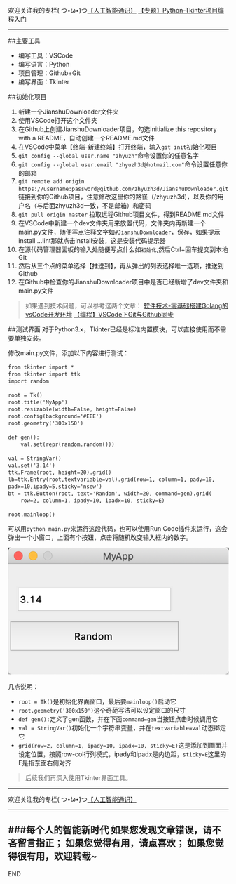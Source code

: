 欢迎关注我的专栏( つ•̀ω•́)つ[【人工智能通识】](https://www.jianshu.com/c/e9a7b7b7024d)
[【专题】Python-Tkinter项目编程入门](https://www.jianshu.com/p/0f5011b3d6bb)

---

##主要工具
- 编写工具：VSCode
- 编写语言：Python
- 项目管理：Github+Git
- 编写界面：Tkinter

##初始化项目

1. 新建一个JianshuDownloader文件夹
1. 使用VSCode打开这个文件夹
1. 在Github上创建JianshuDownloader项目，勾选Initialize this repository with a README，自动创建一个README.md文件
1. 在VSCode中菜单【终端-新建终端】打开终端，输入`git init`初始化项目
1. `git config --global user.name "zhyuzh"`命令设置你的任意名字
1. `git config --global user.email "zhyuzh3d@hotmail.com"`命令设置任意你的邮箱
1. `git remote add origin https://username:password@github.com/zhyuzh3d/JianshuDownloader.git`链接到你的Github项目，注意修改这里你的路径（/zhyuzh3d)，以及你的用户名（与后面zhyuzh3d一致，不是邮箱）和密码
1. `git pull origin master` 拉取远程Github项目文件，得到README.md文件
1. 在VSCode中新建一个dev文件夹用来放置代码，文件夹内再新建一个main.py文件，随便写点注释文字如`#JianshuDownloader`，保存，如果提示install ...lint那就点击install安装，这是安装代码提示器
1. 在源代码管理器面板的输入处随便写点什么如`初始化`,然后Ctrl+回车提交到本地Git
1. 然后从三个点的菜单选择【推送到】，再从弹出的列表选择唯一选项，推送到Github
1. 在Github中检查你的JianshuDownloader项目中是否已经新增了dev文件夹和main.py文件

>如果遇到技术问题，可以参考这两个文章：
[软件技术-零基础搭建Golang的vsCode开发环境](https://www.jianshu.com/p/4a3b9863577b)
[【编程】VSCode下Git与Github同步](https://www.jianshu.com/p/f16fabba0148)

##测试界面
对于Python3.x，Tkinter已经是标准内置模块，可以直接使用而不需要单独安装。

修改main.py文件，添加以下内容进行测试：
```
from tkinter import *
from tkinter import ttk
import random

root = Tk()
root.title('MyApp')
root.resizable(width=False, height=False)
root.config(background='#EEE')
root.geometry('300x150')

def gen():
    val.set(repr(random.random()))

val = StringVar()
val.set('3.14')
ttk.Frame(root, height=20).grid()
lb=ttk.Entry(root,textvariable=val).grid(row=1, column=1, pady=10, padx=10,ipady=5,sticky='nsew')
bt = ttk.Button(root, text='Random', width=20, command=gen).grid(
    row=2, column=1, ipady=10, ipadx=10, sticky=E)

root.mainloop()

```
可以用`python main.py`来运行这段代码，也可以使用Run Code插件来运行，这会弹出一个小窗口，上面有个按钮，点击将随机改变输入框内的数字。

![](imgs/4324074-ccc62ffb5b23aa04.png?imageMogr2/auto-orient/strip%7CimageView2/2/w/1240)

几点说明：
- `root = Tk()`是初始化界面窗口，最后要`mainloop()`启动它
- `root.geometry('300x150')`这个奇葩写法可以设定窗口的尺寸
- `def gen():`定义了gen函数，并在下面`command=gen`当按钮点击时候调用它
- `val = StringVar()`初始化一个字符串变量，并在`textvariable=val`动态绑定它
- `grid(row=2, column=1, ipady=10, ipadx=10, sticky=E)`这是添加到画面并设定位置，按照row-col行列模式，ipady和ipadx是内边距，`sticky=E`这里的E是指东面右侧对齐


>后续我们再深入使用Tkinter界面工具。


---
欢迎关注我的专栏( つ•̀ω•́)つ[【人工智能通识】](https://www.jianshu.com/c/e9a7b7b7024d)

---
###每个人的智能新时代
如果您发现文章错误，请不吝留言指正；
如果您觉得有用，请点喜欢；
如果您觉得很有用，欢迎转载~
---
END